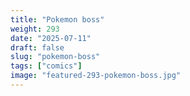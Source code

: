 ```yaml
---
title: "Pokemon boss"
weight: 293
date: "2025-07-11"
draft: false
slug: "pokemon-boss"
tags: ["comics"]
image: "featured-293-pokemon-boss.jpg"
---
```


